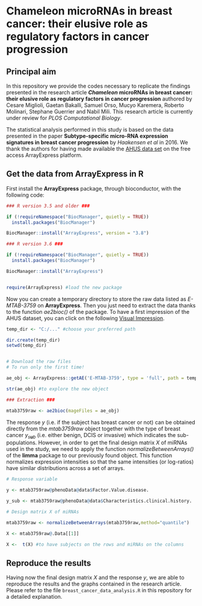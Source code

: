 Chameleon microRNAs in breast cancer: their elusive role as regulatory factors in cancer progression
====================================================================================================

Principal aim
-------------

In this repository we provide the codes necessary to replicate the
findings presented in the research article ***Chameleon*** **microRNAs
in breast cancer: their elusive role as regulatory factors in cancer
progression** authored by Cesare Miglioli, Gaetan Bakalli, Samuel Orso,
Mucyo Karemera, Roberto Molinari, Stephane Guerrier and Nabil Mili. This
research article is currently under review for *PLOS Computational
Biology*.

The statistical analysis performed in this study is based on the data
presented in the paper **Subtype-specific micro-RNA expression
signatures in breast cancer progression** by *Haakensen et al* in 2016.
We thank the authors for having made available the [AHUS data
set](https://www.ebi.ac.uk/arrayexpress/experiments/E-MTAB-3759/?query=AHUS)
on the free access ArrayExpress platform.

Get the data from ArrayExpress in R
-----------------------------------

First install the **ArrayExpress** package, through bioconductor, with
the following code:

``` r
### R version 3.5 and older ###

if (!requireNamespace("BiocManager", quietly = TRUE))
  install.packages("BiocManager")

BiocManager::install("ArrayExpress", version = "3.8")

### R version 3.6 ###

if (!requireNamespace("BiocManager", quietly = TRUE))
  install.packages("BiocManager")

BiocManager::install("ArrayExpress")


require(ArrayExpress) #load the new package
```

Now you can create a temporary directory to store the raw data listed as
*E-MTAB-3759* on **ArrayExpress**. Then you just need to extract the
data thanks to the function *ae2bioc()* of the package. To have a first
impression of the AHUS dataset, you can click on the following [Visual
Impression](https://www.ebi.ac.uk/arrayexpress/experiments/E-MTAB-3759/samples/?s_page=4&s_pagesize=25&s_sortby=col_25&s_sortorder=ascending).

``` r
temp_dir <- "C:/..." #choose your preferred path

dir.create(temp_dir)
setwd(temp_dir)


# Download the raw files
# To run only the first time!

ae_obj <- ArrayExpress::getAE('E-MTAB-3759', type = 'full', path = temp_dir)

str(ae_obj) #to explore the new object

### Extraction ###

mtab3759raw <- ae2bioc(mageFiles = ae_obj)
```

The response *y* (i.e. if the subject has breast cancer or not) can be
obtained directly from the *mtab3759raw* object together with the type
of breast cancer *y*<sub>*s**u**b*</sub> (i.e. either benign, DCIS or
invasive) which indicates the sub-populations. However, in order to get
the final design matrix *X* of miRNAs used in the study, we need to
apply the function *normalizeBetweenArrays()* of the **limma** package
to our previously found object. This function normalizes expression
intensities so that the same intensities (or log-ratios) have similar
distributions across a set of arrays.

``` r
# Response variable

y <- mtab3759raw@phenoData@data$Factor.Value.disease.

y_sub <- mtab3759raw@phenoData@data$Characteristics.clinical.history. 

# Design matrix X of miRNAs

mtab3759raw <- normalizeBetweenArrays(mtab3759raw,method="quantile")

X <- mtab3759raw@.Data[[1]]

X <-  t(X) #to have subjects on the rows and miRNAs on the columns
```

Reproduce the results
---------------------

Having now the final design matrix *X* and the response *y*, we are able
to reproduce the results and the graphs contained in the research
article. Please refer to the file `breast_cancer_data_analysis.R` in
this repository for a detailed explanation.
